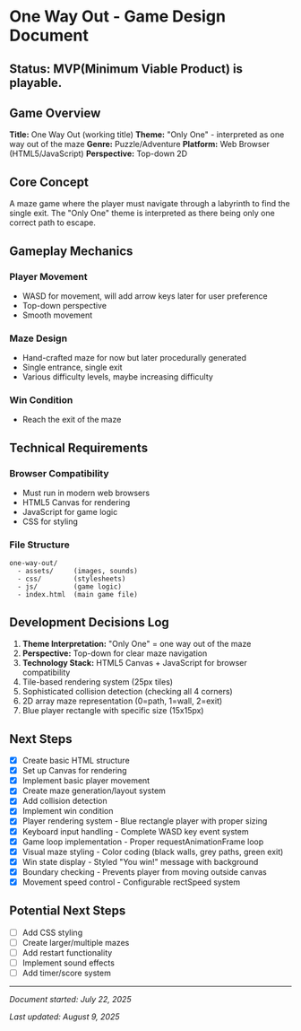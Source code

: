 # One Way Out - Game Design Document

## **Status:** MVP(Minimum Viable Product) is playable.

## Game Overview

**Title:** One Way Out (working title)
**Theme:** "Only One" - interpreted as one way out of the maze
**Genre:** Puzzle/Adventure
**Platform:** Web Browser (HTML5/JavaScript)
**Perspective:** Top-down 2D

## Core Concept

A maze game where the player must navigate through a labyrinth to find the single exit. The "Only One" theme is interpreted as there being only one correct path to escape.

## Gameplay Mechanics

### Player Movement
- WASD for movement, will add arrow keys later for user preference
- Top-down perspective
- Smooth movement

### Maze Design
- Hand-crafted maze for now but later procedurally generated
- Single entrance, single exit
- Various difficulty levels, maybe increasing difficulty

### Win Condition
- Reach the exit of the maze

## Technical Requirements

### Browser Compatibility
- Must run in modern web browsers
- HTML5 Canvas for rendering
- JavaScript for game logic
- CSS for styling

### File Structure
```
one-way-out/
  - assets/     (images, sounds)
  - css/        (stylesheets)
  - js/         (game logic)
  - index.html  (main game file)
```

## Development Decisions Log

1. **Theme Interpretation:** "Only One" = one way out of the maze
2. **Perspective:** Top-down for clear maze navigation
3. **Technology Stack:** HTML5 Canvas + JavaScript for browser compatibility
4. Tile-based rendering system (25px tiles)
5. Sophisticated collision detection (checking all 4 corners)
6. 2D array maze representation (0=path, 1=wall, 2=exit)
7. Blue player rectangle with specific size (15x15px)

## Next Steps
- [x] Create basic HTML structure
- [x] Set up Canvas for rendering
- [x] Implement basic player movement
- [x] Create maze generation/layout system
- [x] Add collision detection
- [x] Implement win condition
- [x] Player rendering system - Blue rectangle player with proper sizing
- [x] Keyboard input handling - Complete WASD key event system
- [x] Game loop implementation - Proper requestAnimationFrame loop
- [x] Visual maze styling - Color coding (black walls, grey paths, green exit)
- [x] Win state display - Styled "You win!" message with background
- [x] Boundary checking - Prevents player from moving outside canvas
- [x] Movement speed control - Configurable rectSpeed system

## Potential Next Steps
- [ ] Add CSS styling
- [ ] Create larger/multiple mazes
- [ ] Add restart functionality
- [ ] Implement sound effects
- [ ] Add timer/score system

---
*Document started: July 22, 2025*

*Last updated: August 9, 2025*